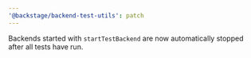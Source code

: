 ```yaml
---
'@backstage/backend-test-utils': patch
---
```


Backends started with `startTestBackend` are now automatically stopped after all tests have run.
